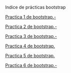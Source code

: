 Indice de prácticas bootstrap

<a href="https://lolyous.github.io/Practica1.html">Practica 1 de bootstrap.-</a>

<a href="https://lolyous.github.io/practica2.html">Practica 2 de bootstrap.-</a>

<a href="https://lolyous.github.io/practica3.html">Practica 3 de bootstrap.-</a>

<a href="https://lolyous.github.io/practica4.html">Practica 4 de bootstrap.</a>

<a href="https://lolyous.github.io/practica5.html">Practica 5 de bootstrap.</a>

<a href="https://lolyous.github.io/practica6.html">Practica 6 de bootstrap.-</a>
